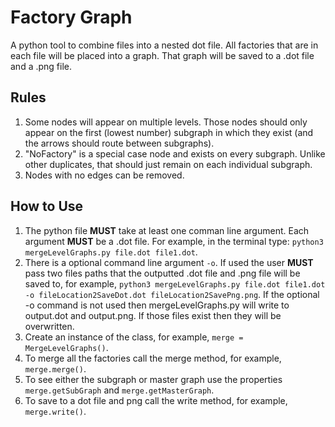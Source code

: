 <!DOCTYPEhtml>
 <html lang="en-US">
  <body>

<h1>Factory Graph</h1>
<p>A python tool to combine files into a nested dot file. All factories that
are in each file will be placed into a graph. That graph will be saved to a
.dot file and a .png file.</p>

<h2>Rules</h2>
<ol>
	<li>Some nodes will appear on multiple levels. Those nodes should only 
	appear on the first (lowest number) subgraph in which they exist (and the
	arrows should route between subgraphs).</li>
	<li>"NoFactory" is a special case node and exists on every subgraph. Unlike other duplicates, that should just remain on each individual subgraph.</li>
	<li>Nodes with no edges can be removed.</li>
</ol>

<h2>How to Use</h2>
<ol>
	<li>The python file <b>MUST</b> take at least one comman line argument. Each argument <b>MUST</b> be a .dot file. For example, in the terminal type: <code>python3 mergeLevelGraphs.py file.dot file1.dot</code>.</li>
	<li>There is a optional command line argument <code>-o</code>. If used the user <b>MUST</b> pass two files paths that the outputted .dot file and .png file will be saved to, for example, <code>python3 mergeLevelGraphs.py file.dot file1.dot -o fileLocation2SaveDot.dot fileLocation2SavePng.png</code>. If the optional -o command is not used then mergeLevelGraphs.py will write to output.dot and output.png. If those files exist then they will be overwritten.</li>
	<li>Create an instance of the class, for example, <code>merge = MergeLevelGraphs()</code>.</li>
	<li>To merge all the factories call the merge method, for example, <code>merge.merge()</code>.</li>
	<li>To see either the subgraph or master graph use the properties <code>merge.getSubGraph</code> and <code>merge.getMasterGraph</code>.</li>
	<li>To save to a dot file and png call the write method, for example, <code>merge.write()</code>.
</ol>

 </html>
</body>

